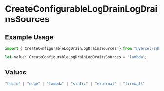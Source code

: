 # CreateConfigurableLogDrainLogDrainsSources

## Example Usage

```typescript
import { CreateConfigurableLogDrainLogDrainsSources } from "@vercel/sdk/models/operations/createconfigurablelogdrain.js";

let value: CreateConfigurableLogDrainLogDrainsSources = "lambda";
```

## Values

```typescript
"build" | "edge" | "lambda" | "static" | "external" | "firewall"
```